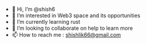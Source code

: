 - 👋 Hi, I’m @shish6
- 👀 I’m interested in Web3 space and its opportunities
- 🌱 I’m currently learning rust
- 💞️ I’m looking to collaborate on help to learn more
- 📫 How to reach me : shishlik66@gmail.com

<!---
shish6/shish6 is a ✨ special ✨ repository because its `README.md` (this file) appears on your GitHub profile.
You can click the Preview link to take a look at your changes.
--->
